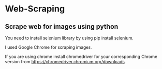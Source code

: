# Web-Scraping
## Scrape web for images using python
You need to install selenium library by using pip install selenium.

I used Google Chrome for scraping images. 

If you are using chrome install chromedriver for your corresponding Chrome version from https://chromedriver.chromium.org/downloads 
